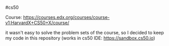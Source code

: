 #cs50

Course: https://courses.edx.org/courses/course-v1:HarvardX+CS50+X/course/

it wasn't easy to solve the problem sets of the course, so I decided to keep my code in this repository (works in cs50 IDE: https://sandbox.cs50.io)
